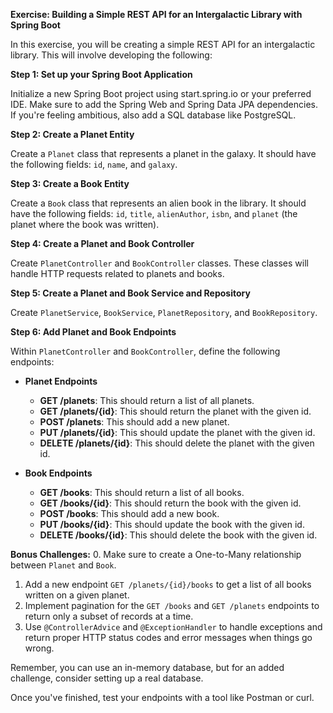 **Exercise: Building a Simple REST API for an Intergalactic Library with Spring Boot**

In this exercise, you will be creating a simple REST API for an intergalactic library. This will involve developing the following:

**Step 1: Set up your Spring Boot Application**

Initialize a new Spring Boot project using start.spring.io or your preferred IDE. Make sure to add the Spring Web and Spring Data JPA dependencies. If you're feeling ambitious, also add a SQL database like PostgreSQL.

**Step 2: Create a Planet Entity**

Create a `Planet` class that represents a planet in the galaxy. It should have the following fields: `id`, `name`, and `galaxy`.

**Step 3: Create a Book Entity**

Create a `Book` class that represents an alien book in the library. It should have the following fields: `id`, `title`, `alienAuthor`, `isbn`, and `planet` (the planet where the book was written). 

**Step 4: Create a Planet and Book Controller**

Create `PlanetController` and `BookController` classes. These classes will handle HTTP requests related to planets and books.

**Step 5: Create a Planet and Book Service and Repository**

Create `PlanetService`, `BookService`, `PlanetRepository`, and `BookRepository`.

**Step 6: Add Planet and Book Endpoints**

Within `PlanetController` and `BookController`, define the following endpoints:

- **Planet Endpoints**
    - **GET /planets**: This should return a list of all planets.
    - **GET /planets/{id}**: This should return the planet with the given id.
    - **POST /planets**: This should add a new planet.
    - **PUT /planets/{id}**: This should update the planet with the given id.
    - **DELETE /planets/{id}**: This should delete the planet with the given id.

- **Book Endpoints**
    - **GET /books**: This should return a list of all books.
    - **GET /books/{id}**: This should return the book with the given id.
    - **POST /books**: This should add a new book.
    - **PUT /books/{id}**: This should update the book with the given id.
    - **DELETE /books/{id}**: This should delete the book with the given id.

**Bonus Challenges:**
0. Make sure to create a One-to-Many relationship between `Planet` and `Book`.
1. Add a new endpoint `GET /planets/{id}/books` to get a list of all books written on a given planet.
2. Implement pagination for the `GET /books` and `GET /planets` endpoints to return only a subset of records at a time.
3. Use `@ControllerAdvice` and `@ExceptionHandler` to handle exceptions and return proper HTTP status codes and error messages when things go wrong.

Remember, you can use an in-memory database, but for an added challenge, consider setting up a real database.

Once you've finished, test your endpoints with a tool like Postman or curl.